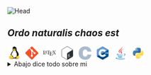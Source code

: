 ![Head](img/koch.png)

## _Ordo naturalis chaos est_

<!--
Fuente de los íconos:
https://github.com/devicons/devicon/tree/v2.15.1/icons
-->
<p>
<img align="left" alt="Linux" width="30px" style="padding-right:10px;" src="https://raw.githubusercontent.com/devicons/devicon/v2.15.1/icons/linux/linux-original.svg" />
<img align="left" alt="Git" width="30px" style="padding-right:10px;" src="https://raw.githubusercontent.com/devicons/devicon/v2.15.1/icons/git/git-original.svg" />
<img align="left" alt="LaTeX" width="30px" style="padding-right:10px;" src="https://raw.githubusercontent.com/devicons/devicon/v2.15.1/icons/latex/latex-original.svg" />
<img align="left" alt="Bash" width="30px" style="padding-right:10px;" src="https://raw.githubusercontent.com/devicons/devicon/v2.15.1/icons/bash/bash-original.svg" />
<img align="left" alt="C" width="30px" style="padding-right:10px;" src="https://raw.githubusercontent.com/devicons/devicon/v2.15.1/icons/c/c-original.svg" />
<img align="left" alt="CPP" width="30px" style="padding-right:10px;" src="https://raw.githubusercontent.com/devicons/devicon/v2.15.1/icons/cplusplus/cplusplus-original.svg" />
<img align="left" alt="Java" width="30px" style="padding-right:10px;" src="https://raw.githubusercontent.com/devicons/devicon/v2.15.1/icons/java/java-original.svg" />
<img align="left" alt="Python" width="30px" style="padding-right:10px;" src="https://raw.githubusercontent.com/devicons/devicon/v2.15.1/icons/python/python-original.svg" />
</p>
<br>
<p>
<details>
<summary>Abajo dice todo sobre mi</summary>
Todo sobre mi.
</details>
</p>
